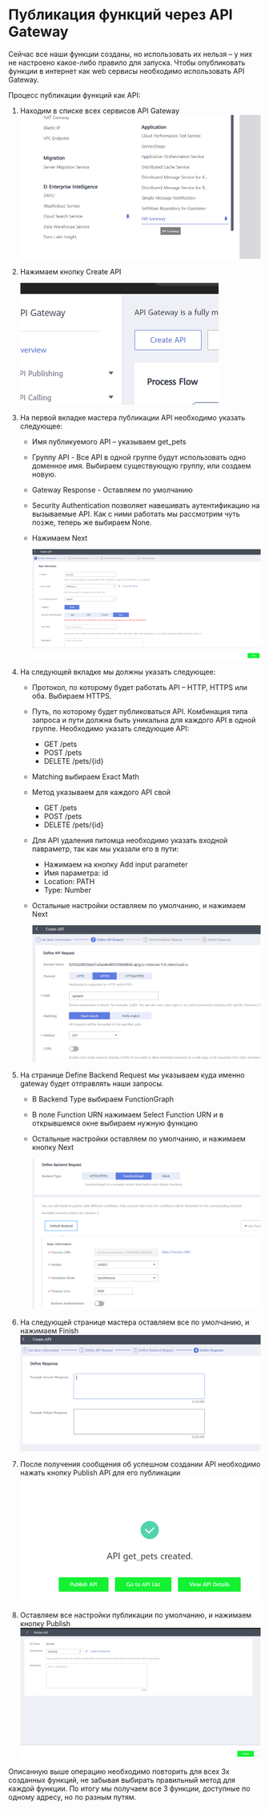# Публикация функций через API Gateway
Сейчас все наши функции созданы, но использовать их нельзя – у них не настроено какое-либо правило для запуска. Чтобы опубликовать функции в интернет как web сервисы необходимо использовать API Gateway.  

Процесс публикации функций как API:
1. Находим в списке всех сервисов API Gateway 
![](images/apig-1.png)

1. Нажимаем кнопку Create API

   ![](images/apig-2.png)
   
1.	На первой вкладке мастера публикации API необходимо указать следующее:
      * Имя публикуемого API – указываем get_pets
      * Группу API - Все API в одной группе будут использовать одно доменное имя. Выбираем существующую группу, или создаем новую.
      * Gateway Response - Оставляем по умолчанию
      * Security Authentication позволяет навешивать аутентификацию на вызываемые API. Как с ними работать мы рассмотрим чуть позже, теперь же выбираем None.
      * Нажимаем Next

         ![](images/apig-3.png)
 
1.	На следующей вкладке мы должны указать следующее:
      * Протокол, по которому будет работать API – HTTP, HTTPS или оба. Выбираем HTTPS.
      * Путь, по которому будет публиковаться API. Комбинация типа запроса и пути должна быть уникальна для каждого API в одной группе. Необходимо указать следующие API:
         * GET /pets
         * POST /pets
         * DELETE /pets/{id}
      * Matching выбираем Exact Math
      * Метод указываем для каждого API свой
         * GET /pets
         * POST /pets
         * DELETE /pets/{id}
      * Для API удаления питомца необходимо указать входной павраметр, так как мы указали его в пути:
         * Нажимаем на кнопку Add input parameter
         * Имя параметра: id
         * Location: PATH
         * Type: Number
      * Остальные настройки оставляем по умолчанию, и нажимаем Next

         ![](images/apig-4.png)
 
1.	На странице Define Backend Request мы указываем куда именно gateway будет отправлять наши запросы.
      * В Backend Type выбираем FunctionGraph
      * В поле Function URN нажимаем Select Function URN и в открывшемся окне выбираем нужную функцию
      * Остальные настройки оставляем по умолчанию, и нажимаем кнопку Next

         ![](images/apig-5.png)
 
1.	На следующей странице мастера оставляем все по умолчанию, и нажимаем Finish
![](images/apig-6.png)
 
1.	После получения сообщения об успешном создании API необходимо нажать кнопку Publish API для его публикации
![](images/apig-7.png)

8.	Оставляем все настройки публикации по умолчанию, и нажимаем кнопку Publish
![](images/apig-8.png)

Описанную выше операцию необходимо повторить для всех 3х созданных функций, не забывая выбирать правильный метод для каждой функции.
По итогу мы получаем все 3 функции, доступные по одному адресу, но по разным путям.
 
